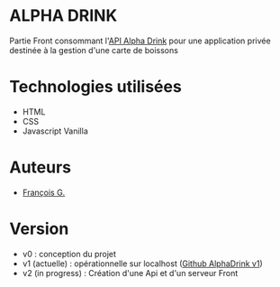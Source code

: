 # ALPHA DRINK

Partie Front consommant l'[API Alpha Drink](https://github.com/frapuks/AlphaDrink-API) pour une application privée destinée à la gestion d'une carte de boissons

# Technologies utilisées

- HTML
- CSS
- Javascript Vanilla

# Auteurs

- [François G.](https://github.com/frapuks)

# Version

- v0 : conception du projet
- v1 (actuelle) : opérationnelle sur localhost ([Github AlphaDrink v1](https://github.com/frapuks/Alpha-drink))
- v2 (in progress) : Création d'une Api et d'un serveur Front

